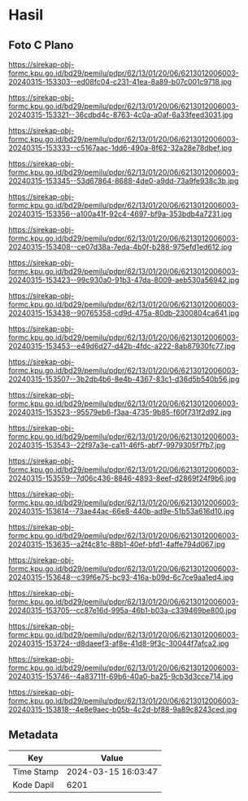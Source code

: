 # Hasil

## Foto C Plano

https://sirekap-obj-formc.kpu.go.id/bd29/pemilu/pdpr/62/13/01/20/06/6213012006003-20240315-153303--ed08fc04-c231-41ea-8a89-b07c001c9718.jpg

https://sirekap-obj-formc.kpu.go.id/bd29/pemilu/pdpr/62/13/01/20/06/6213012006003-20240315-153321--36cdbd4c-8763-4c0a-a0af-6a33feed3031.jpg

https://sirekap-obj-formc.kpu.go.id/bd29/pemilu/pdpr/62/13/01/20/06/6213012006003-20240315-153333--c5167aac-1dd6-490a-8f62-32a28e78dbef.jpg

https://sirekap-obj-formc.kpu.go.id/bd29/pemilu/pdpr/62/13/01/20/06/6213012006003-20240315-153345--53d67864-8688-4de0-a9dd-73a9fe938c3b.jpg

https://sirekap-obj-formc.kpu.go.id/bd29/pemilu/pdpr/62/13/01/20/06/6213012006003-20240315-153356--a100a41f-92c4-4697-bf9a-353bdb4a7231.jpg

https://sirekap-obj-formc.kpu.go.id/bd29/pemilu/pdpr/62/13/01/20/06/6213012006003-20240315-153408--ce07d38a-7eda-4b0f-b288-975efd1ed612.jpg

https://sirekap-obj-formc.kpu.go.id/bd29/pemilu/pdpr/62/13/01/20/06/6213012006003-20240315-153423--99c930a0-91b3-47da-8009-aeb530a56942.jpg

https://sirekap-obj-formc.kpu.go.id/bd29/pemilu/pdpr/62/13/01/20/06/6213012006003-20240315-153438--90765358-cd9d-475a-80db-2300804ca641.jpg

https://sirekap-obj-formc.kpu.go.id/bd29/pemilu/pdpr/62/13/01/20/06/6213012006003-20240315-153453--e49d6d27-d42b-4fdc-a222-8ab87930fc77.jpg

https://sirekap-obj-formc.kpu.go.id/bd29/pemilu/pdpr/62/13/01/20/06/6213012006003-20240315-153507--3b2db4b6-8e4b-4367-83c1-d36d5b540b56.jpg

https://sirekap-obj-formc.kpu.go.id/bd29/pemilu/pdpr/62/13/01/20/06/6213012006003-20240315-153523--95579eb6-f3aa-4735-9b85-f60f731f2d92.jpg

https://sirekap-obj-formc.kpu.go.id/bd29/pemilu/pdpr/62/13/01/20/06/6213012006003-20240315-153543--22f97a3e-ca11-46f5-abf7-9979305f7fb7.jpg

https://sirekap-obj-formc.kpu.go.id/bd29/pemilu/pdpr/62/13/01/20/06/6213012006003-20240315-153559--7d06c436-8846-4893-8eef-d2869f24f9b6.jpg

https://sirekap-obj-formc.kpu.go.id/bd29/pemilu/pdpr/62/13/01/20/06/6213012006003-20240315-153614--73ae44ac-66e8-440b-ad9e-51b53a616d10.jpg

https://sirekap-obj-formc.kpu.go.id/bd29/pemilu/pdpr/62/13/01/20/06/6213012006003-20240315-153635--a2f4c81c-88b1-40ef-bfd1-4affe794d067.jpg

https://sirekap-obj-formc.kpu.go.id/bd29/pemilu/pdpr/62/13/01/20/06/6213012006003-20240315-153648--c39f6e75-bc93-416a-b09d-6c7ce9aa1ed4.jpg

https://sirekap-obj-formc.kpu.go.id/bd29/pemilu/pdpr/62/13/01/20/06/6213012006003-20240315-153705--cc87e16d-995a-46b1-b03a-c339469be800.jpg

https://sirekap-obj-formc.kpu.go.id/bd29/pemilu/pdpr/62/13/01/20/06/6213012006003-20240315-153724--d8daeef3-af8e-41d8-9f3c-30044f7afca2.jpg

https://sirekap-obj-formc.kpu.go.id/bd29/pemilu/pdpr/62/13/01/20/06/6213012006003-20240315-153746--4a83711f-69b6-40a0-ba25-9cb3d3cce714.jpg

https://sirekap-obj-formc.kpu.go.id/bd29/pemilu/pdpr/62/13/01/20/06/6213012006003-20240315-153818--4e8e9aec-b05b-4c2d-bf88-9a89c8243ced.jpg


## Metadata

| Key        | Value               |
| ---------- | ------------------- |
| Time Stamp | 2024-03-15 16:03:47 |
| Kode Dapil | 6201                |



